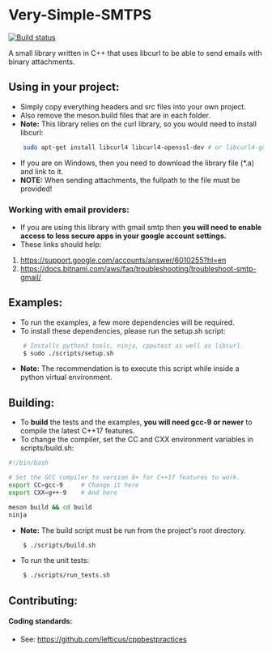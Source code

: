 # Very-Simple-SMTPS

[![Build status](https://ci.appveyor.com/api/projects/status/914ruifjnopxs3gy?svg=true)](https://ci.appveyor.com/project/matthewT53/very-simple-smtps)

A small library written in C++ that uses libcurl to be able to send emails with binary attachments.

## Using in your project:
* Simply copy everything headers and src files into your own project.
* Also remove the meson.build files that are in each folder.
* **Note:** This library relies on the curl library, so you would need to install libcurl:
```sh
    sudo apt-get install libcurl4 libcurl4-openssl-dev # or libcurl4-gnutls-dev
```
* If you are on Windows, then you need to download the library file (*.a) and link to it.
* **NOTE:** When sending attachments, the fullpath to the file must be provided!

### Working with email providers:
* If you are using this library with gmail smtp then **you will need to enable access to less secure apps in your google account settings.**
* These links should help:
1. https://support.google.com/accounts/answer/6010255?hl=en
2. https://docs.bitnami.com/aws/faq/troubleshooting/troubleshoot-smtp-gmail/

## Examples:
* To run the examples, a few more dependencies will be required.
* To install these dependencies, please run the setup.sh script:
```sh
    # Installs python3 tools, ninja, cpputest as well as libcurl.
    $ sudo ./scripts/setup.sh
```
* **Note:** The recommendation is to execute this script while inside a python virtual environment.

## Building:
* To **build** the tests and the examples, **you will need gcc-9 or newer** to compile the latest C++17 features.
* To change the compiler, set the CC and CXX environment variables in scripts/build.sh:
```bash
#!/bin/bash

# Set the GCC compiler to version 8+ for C++17 features to work.
export CC=gcc-9     # Change it here
export CXX=g++-9    # And here

meson build && cd build
ninja
```
* **Note:** The build script must be run from the project's root directory.
```sh
    $ ./scripts/build.sh
```
* To run the unit tests:
```sh
    $ ./scripts/run_tests.sh
```

## Contributing:
#### Coding standards:
* See: https://github.com/lefticus/cppbestpractices
